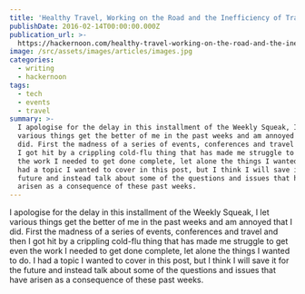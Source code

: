 ```yaml
---
title: 'Healthy Travel, Working on the Road and the Inefficiency of Travel'
publishDate: 2016-02-14T00:00:00.000Z
publication_url: >-
  https://hackernoon.com/healthy-travel-working-on-the-road-and-the-inefficiency-of-travel-ab40e43c9298
image: /src/assets/images/articles/images.jpg
categories:
  - writing
  - hackernoon
tags:
  - tech
  - events
  - travel
summary: >-
  I apologise for the delay in this installment of the Weekly Squeak, I let
  various things get the better of me in the past weeks and am annoyed that I
  did. First the madness of a series of events, conferences and travel and then
  I got hit by a crippling cold-flu thing that has made me struggle to get even
  the work I needed to get done complete, let alone the things I wanted to do. I
  had a topic I wanted to cover in this post, but I think I will save it for the
  future and instead talk about some of the questions and issues that have
  arisen as a consequence of these past weeks.
---
```


I apologise for the delay in this installment of the Weekly Squeak, I let various things get the better of me in the past weeks and am annoyed that I did. First the madness of a series of events, conferences and travel and then I got hit by a crippling cold-flu thing that has made me struggle to get even the work I needed to get done complete, let alone the things I wanted to do. I had a topic I wanted to cover in this post, but I think I will save it for the future and instead talk about some of the questions and issues that have arisen as a consequence of these past weeks.
